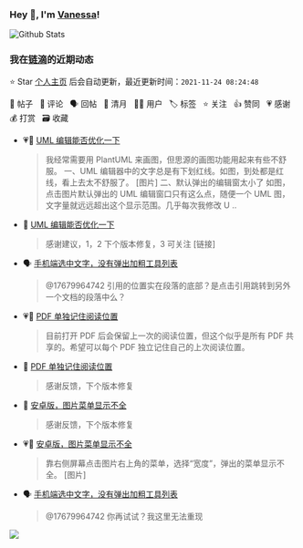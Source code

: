 ### Hey 👋, I'm [Vanessa](http://vanessa.b3log.org/)!

![Github Stats](https://github-readme-stats.vercel.app/api?username=Vanessa219&show_icons=true)

<!--events start -->

### 我在[链滴](https://ld246.com)的近期动态

⭐️ Star [个人主页](https://github.com/Vanessa219/Vanessa219) 后会自动更新，最近更新时间：`2021-11-24 08:24:48`

📝 帖子 &nbsp; 💬 评论 &nbsp; 🗣 回帖 &nbsp; 🌙 清月 &nbsp; 👨‍💻 用户 &nbsp; 🏷️ 标签 &nbsp; ⭐️ 关注 &nbsp; 👍 赞同 &nbsp; 💗 感谢 &nbsp; 💰 打赏 &nbsp; 🗃 收藏

* 💗📝 [UML 编辑能否优化一下](https://ld246.com/article/1637636994128)

  > 我经常需要用 PlantUML 来画图，但思源的画图功能用起来有些不舒服。 一、UML 编辑器中的文字总是有下划红线。如图，到处都是红线，看上去太不舒服了。 [图片] 二、默认弹出的编辑窗太小了 如图，点击图片默认弹出的 UML 编辑窗口只有这么点，随便一个 UML 图，文字量就远远超出这个显示范围。几乎每次我修改 U ..
* 💬 [UML 编辑能否优化一下](https://ld246.com/article/1637636994128/comment/1637654526283#comments)

  > 感谢建议，1，2 下个版本修复，3 可关注 [链接]
* 🗣 [手机端选中文字，没有弹出加粗工具列表](https://ld246.com/article/1637240594094/comment/1637243595371#comments)

  > @17679964742 引用的位置实在段落的底部？是点击引用跳转到另外一个文档的段落中么？
* 💗📝 [PDF 单独记住阅读位置](https://ld246.com/article/1637598971491)

  > 目前打开 PDF 后会保留上一次的阅读位置，但这个似乎是所有 PDF 共享的。希望可以每个 PDF 独立记住自己的上次阅读位置。
* 💬 [PDF 单独记住阅读位置](https://ld246.com/article/1637598971491/comment/1637638897072#comments)

  > 感谢反馈，下个版本修复
* 💬 [安卓版，图片菜单显示不全](https://ld246.com/article/1637630159771/comment/1637631586433#comments)

  > 感谢反馈，下个版本修复
* 💗📝 [安卓版，图片菜单显示不全](https://ld246.com/article/1637630159771)

  > 靠右侧屏幕点击图片右上角的菜单，选择“宽度”，弹出的菜单显示不全。 [图片]
* 🗣 [手机端选中文字，没有弹出加粗工具列表](https://ld246.com/article/1637240594094/comment/1637243595371#comments)

  > @17679964742 你再试试？我这里无法重现


<!--events end -->

<a title="Hits" target="_blank" href="https://github.com/Vanessa219/Vanessa219"><img src="https://hits.b3log.org/Vanessa219/Vanessa219.svg"></a>
